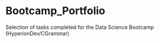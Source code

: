 # Bootcamp_Portfolio
Selection of tasks completed for the Data Science Bootcamp (HyperionDev/CGrammar)
